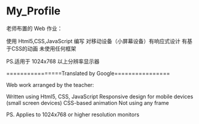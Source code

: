 # My_Profile
老师布置的 Web 作业：

使用 Html5,CSS,JavaScript 编写
对移动设备（小屏幕设备）有响应式设计
有基于CSS的动画
未使用任何框架

PS.适用于 1024x768 以上分辨率显示器

================Translated by Google================

Web work arranged by the teacher:

Written using Html5, CSS, JavaScript
Responsive design for mobile devices (small screen devices)
CSS-based animation
Not using any frame

PS. Applies to 1024x768 or higher resolution monitors